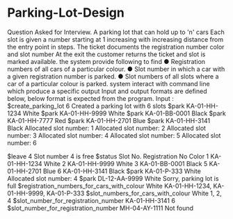 # Parking-Lot-Design
Question Asked for Interview.
A parking lot that can hold up to 'n' cars 
Each slot is given a number starting at 1 increasing with increasing distance from the entry point in steps.
The ticket documents the registration number color and slot number
 At the exit the customer returns the ticket and slot is marked available.
the system  provide following  to find 
● Registration numbers of all cars of a particular colour. 
● Slot number in which a car with a given registration number is parked. 
● Slot numbers of all slots where a car of a particular colour is parked. 
system interact with command line which produce a specific output
Input and output formats are defined below, below format is expected from the program. 
Input :
$create_parking_lot 6 
Created a parking lot with 6 slots
$park KA-01-HH-1234 White 
$park KA-01-HH-9999 White 
$park KA-01-BB-0001 Black 
$park KA-01-HH-7777 Red 
$park KA-01-HH-2701 Blue 
$park KA-01-HH-3141 Black 
Allocated slot number: 1 Allocated slot number: 2 Allocated slot number: 3 
Allocated slot number: 4 Allocated slot number: 5 Allocated slot number: 6

$leave 4 
Slot number 4 is free 
$status 
Slot No. Registration No Color 
1 KA-01-HH-1234 White 2 KA-01-HH-9999 White 3 KA-01-BB-0001 Black 
5 KA-01-HH-2701 Blue 
6 KA-01-HH-3141 Black 
$park KA-01-P-333 White 
Allocated slot number: 4 
$park DL-12-AA-9999 White 
Sorry, parking lot is full 
$registration_numbers_for_cars_with_colour White 
KA-01-HH-1234, KA-01-HH-9999, KA-01-P-333
$slot_numbers_for_cars_with_colour White 
1, 2, 4
$slot_number_for_registration_number KA-01-HH-3141 
 6
$slot_number_for_registration_number MH-04-AY-1111 
Not found
